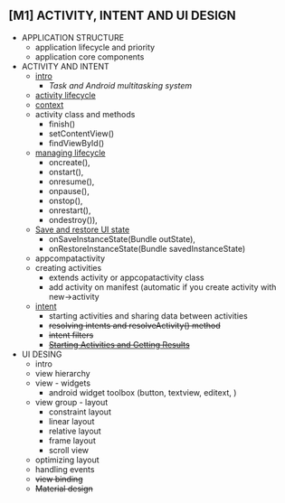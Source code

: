 
## [M1] ACTIVITY, INTENT AND UI DESIGN
* APPLICATION STRUCTURE
	+ application lifecycle and priority
	+ application core components
* ACTIVITY AND INTENT
	+ [intro](https://developer.android.com/guide/components/activities/intro-activities)
		- *Task and Android multitasking system*
	+ [activity lifecycle](https://developer.android.com/guide/components/activities/activity-lifecycle)
	+ [context](https://developer.android.com/reference/android/content/Context)
	+ activity class and methods
		- finish()
		- setContentView()
		- findViewById()
	+ [managing lifecycle](https://developer.android.com/guide/components/activities/activity-lifecycle)
		- oncreate(), 
		- onstart(), 
		- onresume(), 
		- onpause(), 
		- onstop(), 
		- onrestart(), 
		- ondestroy()), 
	+ [Save and restore UI state](https://developer.android.com/guide/components/activities/activity-lifecycle#saras)
		- onSaveInstanceState(Bundle outState), 
		- onRestoreInstanceState(Bundle savedInstanceState) 	
	+ appcompatactivity
	+ creating activities
		- extends activity or appcopatactivity class
		- add activity on manifest (automatic if you create activity with new->activity
	+ [intent](https://developer.android.com/reference/android/content/Intent)
		- starting activities and sharing data between activities
		- ~~resolving intents and resolveActivity() method~~
		- ~~intent filters~~
		- ~~[Starting Activities and Getting Results]( https://developer.android.com/reference/android/app/Activity#starting-activities-and-getting-results)~~
* UI DESING
	+ intro
	+ view hierarchy
	+ view - widgets
		- android widget toolbox (button, textview, editext, )
	+ view group - layout
		- constraint layout
		- linear layout
		- relative layout
		- frame layout
		- scroll view
	+ optimizing layout
	+ handling events
	+ ~~view binding~~
	+ ~~Material design~~
